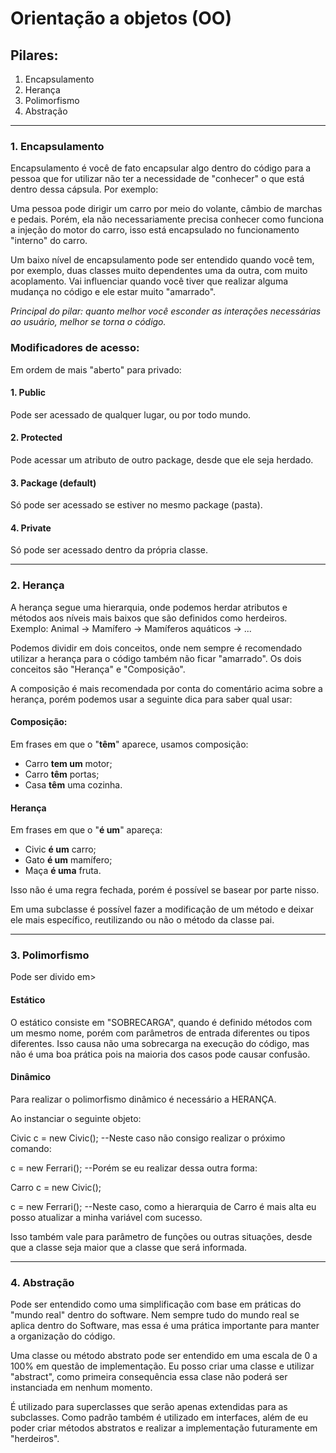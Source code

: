# Orientação a objetos (OO)

## Pilares:

1. Encapsulamento
2. Herança
3. Polimorfismo
4. Abstração

---

### 1. Encapsulamento

Encapsulamento é você de fato encapsular algo dentro do código para a pessoa que for utilizar não ter a necessidade de "conhecer" o que está dentro dessa cápsula. Por exemplo:

Uma pessoa pode dirigir um carro por meio do volante, câmbio de marchas e pedais. Porém, ela não necessariamente precisa conhecer como funciona a injeção do motor do carro, isso está encapsulado no funcionamento "interno" do carro.

Um baixo nível de encapsulamento pode ser entendido quando você tem, por exemplo, duas classes muito dependentes uma da outra, com muito acoplamento. Vai influenciar quando você tiver que realizar alguma mudança no código e ele estar muito "amarrado".

*Principal do pilar: quanto melhor você esconder as interações necessárias ao usuário, melhor se torna o código.*

### Modificadores de acesso:

Em ordem de mais "aberto" para privado:

#### 1. Public

Pode ser acessado de qualquer lugar, ou por todo mundo.

#### 2. Protected

Pode acessar um atributo de outro package, desde que ele seja herdado.

#### 3. Package (default)

Só pode ser acessado se estiver no mesmo package (pasta).

#### 4. Private

Só pode ser acessado dentro da própria classe.

---

### 2. Herança

A herança segue uma hierarquia, onde podemos herdar atributos e métodos aos níveis mais baixos que são definidos como herdeiros. Exemplo: Animal -> Mamífero -> Mamíferos aquáticos -> ...

Podemos dividir em dois conceitos, onde nem sempre é recomendado utilizar a herança para o código também não ficar "amarrado". Os dois conceitos são "Herança" e "Composição".

A composição é mais recomendada por conta do comentário acima sobre a herança, porém podemos usar a seguinte dica para saber qual usar:

#### Composição:

Em frases em que o "__têm__" aparece, usamos composição:

- Carro __tem um__ motor;
- Carro __têm__ portas;
- Casa __têm__ uma cozinha.

#### Herança

Em frases em que o "__é um__" apareça:

- Civic __é um__ carro;
- Gato __é um__ mamífero;
- Maça __é uma__ fruta.

Isso não é uma regra fechada, porém é possível se basear por parte nisso.

Em uma subclasse é possível fazer a modificação de um método e deixar ele mais específico, reutilizando ou não o método da classe pai.

---

### 3. Polimorfismo

Pode ser divido em>

#### Estático

O estático consiste em "SOBRECARGA", quando é definido métodos com um mesmo nome, porém com parâmetros de entrada diferentes ou tipos diferentes. Isso causa não uma sobrecarga na execução do código, mas não é uma boa prática pois na maioria dos casos pode causar confusão.

#### Dinâmico

Para realizar o polimorfismo dinâmico é necessário a HERANÇA.

Ao instanciar o seguinte objeto:

Civic c = new Civic(); --Neste caso não consigo realizar o próximo comando:

c = new Ferrari(); --Porém se eu realizar dessa outra forma:

Carro c = new Civic();

c = new Ferrari(); --Neste caso, como a hierarquia de Carro é mais alta eu posso atualizar a minha variável com sucesso.

Isso também vale para parâmetro de funções ou outras situações, desde que a classe seja maior que a classe que será informada.

---

### 4. Abstração

Pode ser entendido como uma simplificação com base em práticas do "mundo real" dentro do software. Nem sempre tudo do mundo real se aplica dentro do Software, mas essa é uma prática importante para manter a organização do código.

Uma classe ou método abstrato pode ser entendido em uma escala de 0 a 100% em questão de implementação. Eu posso criar uma classe e utilizar "abstract", como primeira consequência essa clase não poderá ser instanciada em nenhum momento.

É utilizado para superclasses que serão apenas extendidas para as subclasses. Como padrão também é utilizado em interfaces, além de eu poder criar métodos abstratos e realizar a implementação futuramente em "herdeiros".
